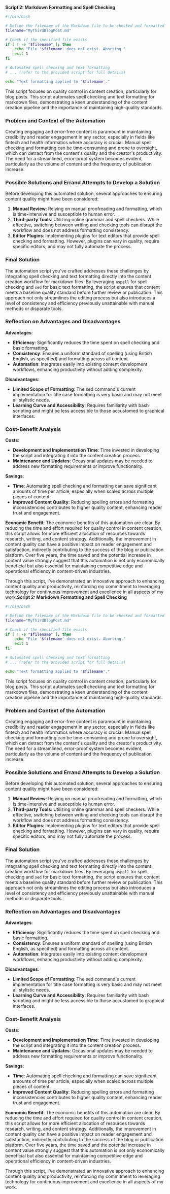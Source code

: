 **Script 2: Markdown Formatting and Spell Checking**
```bash
#!/bin/bash

# Define the filename of the Markdown file to be checked and formatted
filename="MyThirdBlogPost.md"

# Check if the specified file exists
if [ ! -e "$filename" ]; then
    echo "File '$filename' does not exist. Aborting."
    exit 1
fi

# Automated spell checking and text formatting
# ... (refer to the provided script for full details)

echo "Text formatting applied to '$filename'."
```

This script focuses on quality control in content creation, particularly for blog posts. This script automates spell checking and text formatting for markdown files, demonstrating a keen understanding of the content creation pipeline and the importance of maintaining high-quality standards.
### Problem and Context of the Automation

Creating engaging and error-free content is paramount in maintaining credibility and reader engagement in any sector, especially in fields like fintech and health informatics where accuracy is crucial. Manual spell checking and formatting can be time-consuming and prone to oversight, which can detract from the content's quality and the creator's productivity. The need for a streamlined, error-proof system becomes evident, particularly as the volume of content and the frequency of publication increase.

### Possible Solutions and Errand Attempts to Develop a Solution

Before developing this automated solution, several approaches to ensuring content quality might have been considered:

1. **Manual Review**: Relying on manual proofreading and formatting, which is time-intensive and susceptible to human error.
2. **Third-party Tools**: Utilizing online grammar and spell checkers. While effective, switching between writing and checking tools can disrupt the workflow and does not address formatting consistency.
3. **Editor Plugins**: Implementing plugins for text editors that provide spell checking and formatting. However, plugins can vary in quality, require specific editors, and may not fully automate the process.

### Final Solution

The automation script you've crafted addresses these challenges by integrating spell checking and text formatting directly into the content creation workflow for markdown files. By leveraging `aspell` for spell checking and `sed` for basic text formatting, the script ensures that content meets a baseline quality standard before further review or publication. This approach not only streamlines the editing process but also introduces a level of consistency and efficiency previously unattainable with manual methods or disparate tools.

### Reflection on Advantages and Disadvantages

**Advantages**:
- **Efficiency**: Significantly reduces the time spent on spell checking and basic formatting.
- **Consistency**: Ensures a uniform standard of spelling (using British English, as specified) and formatting across all content.
- **Automation**: Integrates easily into existing content development workflows, enhancing productivity without adding complexity.

**Disadvantages**:
- **Limited Scope of Formatting**: The sed command's current implementation for title case formatting is very basic and may not meet all stylistic needs.
- **Learning Curve and Accessibility**: Requires familiarity with bash scripting and might be less accessible to those accustomed to graphical interfaces.

### Cost-Benefit Analysis

**Costs**:
- **Development and Implementation Time**: Time invested in developing the script and integrating it into the content creation process.
- **Maintenance and Updates**: Occasional updates may be needed to address new formatting requirements or improve functionality.

**Savings**:
- **Time**: Automating spell checking and formatting can save significant amounts of time per article, especially when scaled across multiple pieces of content.
- **Improved Content Quality**: Reducing spelling errors and formatting inconsistencies contributes to higher quality content, enhancing reader trust and engagement.

**Economic Benefit**:
The economic benefits of this automation are clear. By reducing the time and effort required for quality control in content creation, this script allows for more efficient allocation of resources towards research, writing, and content strategy. Additionally, the improvement in content quality can have a positive impact on reader engagement and satisfaction, indirectly contributing to the success of the blog or publication platform. Over five years, the time saved and the potential increase in content value strongly suggest that this automation is not only economically beneficial but also essential for maintaining competitive edge and operational efficiency in content-driven industries.

Through this script, I've demonstrated an innovative approach to enhancing content quality and productivity, reinforcing my commitment to leveraging technology for continuous improvement and excellence in all aspects of my work.**Script 2: Markdown Formatting and Spell Checking**
```bash
#!/bin/bash

# Define the filename of the Markdown file to be checked and formatted
filename="MyThirdBlogPost.md"

# Check if the specified file exists
if [ ! -e "$filename" ]; then
    echo "File '$filename' does not exist. Aborting."
    exit 1
fi

# Automated spell checking and text formatting
# ... (refer to the provided script for full details)

echo "Text formatting applied to '$filename'."
```

This script focuses on quality control in content creation, particularly for blog posts. This script automates spell checking and text formatting for markdown files, demonstrating a keen understanding of the content creation pipeline and the importance of maintaining high-quality standards.
### Problem and Context of the Automation

Creating engaging and error-free content is paramount in maintaining credibility and reader engagement in any sector, especially in fields like fintech and health informatics where accuracy is crucial. Manual spell checking and formatting can be time-consuming and prone to oversight, which can detract from the content's quality and the creator's productivity. The need for a streamlined, error-proof system becomes evident, particularly as the volume of content and the frequency of publication increase.

### Possible Solutions and Errand Attempts to Develop a Solution

Before developing this automated solution, several approaches to ensuring content quality might have been considered:

1. **Manual Review**: Relying on manual proofreading and formatting, which is time-intensive and susceptible to human error.
2. **Third-party Tools**: Utilizing online grammar and spell checkers. While effective, switching between writing and checking tools can disrupt the workflow and does not address formatting consistency.
3. **Editor Plugins**: Implementing plugins for text editors that provide spell checking and formatting. However, plugins can vary in quality, require specific editors, and may not fully automate the process.

### Final Solution

The automation script you've crafted addresses these challenges by integrating spell checking and text formatting directly into the content creation workflow for markdown files. By leveraging `aspell` for spell checking and `sed` for basic text formatting, the script ensures that content meets a baseline quality standard before further review or publication. This approach not only streamlines the editing process but also introduces a level of consistency and efficiency previously unattainable with manual methods or disparate tools.

### Reflection on Advantages and Disadvantages

**Advantages**:
- **Efficiency**: Significantly reduces the time spent on spell checking and basic formatting.
- **Consistency**: Ensures a uniform standard of spelling (using British English, as specified) and formatting across all content.
- **Automation**: Integrates easily into existing content development workflows, enhancing productivity without adding complexity.

**Disadvantages**:
- **Limited Scope of Formatting**: The sed command's current implementation for title case formatting is very basic and may not meet all stylistic needs.
- **Learning Curve and Accessibility**: Requires familiarity with bash scripting and might be less accessible to those accustomed to graphical interfaces.

### Cost-Benefit Analysis

**Costs**:
- **Development and Implementation Time**: Time invested in developing the script and integrating it into the content creation process.
- **Maintenance and Updates**: Occasional updates may be needed to address new formatting requirements or improve functionality.

**Savings**:
- **Time**: Automating spell checking and formatting can save significant amounts of time per article, especially when scaled across multiple pieces of content.
- **Improved Content Quality**: Reducing spelling errors and formatting inconsistencies contributes to higher quality content, enhancing reader trust and engagement.

**Economic Benefit**:
The economic benefits of this automation are clear. By reducing the time and effort required for quality control in content creation, this script allows for more efficient allocation of resources towards research, writing, and content strategy. Additionally, the improvement in content quality can have a positive impact on reader engagement and satisfaction, indirectly contributing to the success of the blog or publication platform. Over five years, the time saved and the potential increase in content value strongly suggest that this automation is not only economically beneficial but also essential for maintaining competitive edge and operational efficiency in content-driven industries.

Through this script, I've demonstrated an innovative approach to enhancing content quality and productivity, reinforcing my commitment to leveraging technology for continuous improvement and excellence in all aspects of my work.
